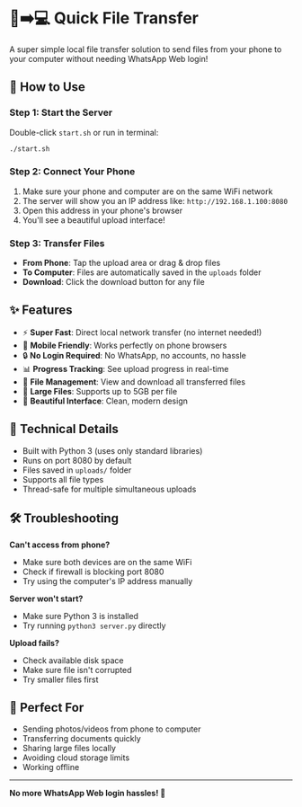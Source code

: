 # 📱➡️💻 Quick File Transfer

A super simple local file transfer solution to send files from your phone to your computer without needing WhatsApp Web login!

## 🚀 How to Use

### Step 1: Start the Server
Double-click `start.sh` or run in terminal:
```bash
./start.sh
```

### Step 2: Connect Your Phone
1. Make sure your phone and computer are on the same WiFi network
2. The server will show you an IP address like: `http://192.168.1.100:8080`
3. Open this address in your phone's browser
4. You'll see a beautiful upload interface!

### Step 3: Transfer Files
- **From Phone**: Tap the upload area or drag & drop files
- **To Computer**: Files are automatically saved in the `uploads` folder
- **Download**: Click the download button for any file

## ✨ Features

- ⚡ **Super Fast**: Direct local network transfer (no internet needed!)
- 📱 **Mobile Friendly**: Works perfectly on phone browsers
- 🔒 **No Login Required**: No WhatsApp, no accounts, no hassle
- 📊 **Progress Tracking**: See upload progress in real-time
- 📁 **File Management**: View and download all transferred files
- 🚀 **Large Files**: Supports up to 5GB per file
- 🎨 **Beautiful Interface**: Clean, modern design

## 🔧 Technical Details

- Built with Python 3 (uses only standard libraries)
- Runs on port 8080 by default
- Files saved in `uploads/` folder
- Supports all file types
- Thread-safe for multiple simultaneous uploads

## 🛠️ Troubleshooting

**Can't access from phone?**
- Make sure both devices are on the same WiFi
- Check if firewall is blocking port 8080
- Try using the computer's IP address manually

**Server won't start?**
- Make sure Python 3 is installed
- Try running `python3 server.py` directly

**Upload fails?**
- Check available disk space
- Make sure file isn't corrupted
- Try smaller files first

## 🎯 Perfect For

- Sending photos/videos from phone to computer
- Transferring documents quickly  
- Sharing large files locally
- Avoiding cloud storage limits
- Working offline

---

**No more WhatsApp Web login hassles! 🎉**
